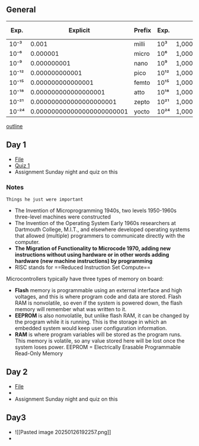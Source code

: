 
## General
| Exp.       | Explicit                    | Prefix  | Exp.       | Explicit                      | Prefix  | Binary Equivalent    |
|------------|-----------------------------|---------|------------|-------------------------------|---------|----------------------|
| 10⁻³       | 0.001                       | milli   | 10³        | 1,000                         | kilo    | 2¹⁰ = kibi           |
| 10⁻⁶       | 0.000001                    | micro   | 10⁶        | 1,000,000                     | mega    | 2²⁰ = mebi           |
| 10⁻⁹       | 0.000000001                 | nano    | 10⁹        | 1,000,000,000                 | giga    | 2³⁰ = gibi           |
| 10⁻¹²      | 0.000000000001              | pico    | 10¹²       | 1,000,000,000,000             | tera    | 2⁴⁰ = tebi           |
| 10⁻¹⁵      | 0.000000000000001           | femto   | 10¹⁵       | 1,000,000,000,000,000         | peta    | 2⁵⁰ = pebi           |
| 10⁻¹⁸      | 0.000000000000000001        | atto    | 10¹⁸       | 1,000,000,000,000,000,000     | exa     | 2⁶⁰ = exbi           |
| 10⁻²¹      | 0.000000000000000000001     | zepto   | 10²¹       | 1,000,000,000,000,000,000,000 | zetta   | 2⁷⁰ = zebi           |
| 10⁻²⁴      | 0.000000000000000000000001  | yocto   | 10²⁴       | 1,000,000,000,000,000,000,000,000 | yotta   | 2⁸⁰ = yobi           |

[outline](https://www.bcit.ca/outlines/20251091798/)
## Day 1
- [File](file:///C:/Users/Markus/OneDrive%20-%20BCIT/Desktop/term4/COMP-2825-Comp-Architecture/pts_part_1.pdf)
- [Quiz 1](file:///C:/Users/Markus/OneDrive%20-%20BCIT/Desktop/term4/COMP-2825-Comp-Architecture/Quiz%201.pdf)
- Assignment Sunday night and quiz on this
### Notes
	Things he just were important
- The Invention of Microprogramming 1940s, two levels 1950-1960s three-level machines were constructed 
- The Invention of the Operating System Early 1960s researchers at Dartmouth College, M.I.T., and elsewhere developed operating systems that allowed (multiple) programmers to communicate directly with the computer. 
- **The Migration of Functionality to Microcode 1970, adding new instructions without using hardware or in other words adding hardware (new machine instructions) by programming**
- RISC stands for ==Reduced Instruction Set Compute==

Microcontrollers typically have three types of memory on board:
- **Flash** memory is programmable using an external interface and high voltages, and this is where program code and data are stored. Flash RAM is nonvolatile, so even if the system is powered down, the flash memory will remember what was written to it. 
- **EEPROM** is also nonvolatile, but unlike flash RAM, it can be changed by the program while it is running. This is the storage in which an embedded system would keep user configuration information. 
- **RAM** is where program variables will be stored as the program runs. This memory is volatile, so any value stored here will be lost once the system loses power. EEPROM = Electrically Erasable Programmable Read-Only Memory

## Day 2

- [File](file:///C:/Users/Markus/OneDrive%20-%20BCIT/Desktop/term4/COMP-2825-Comp-Architecture/day2/pts_part_2.pdf)
- 
- Assignment Sunday night and quiz on this
## Day3
- ![[Pasted image 20250126192257.png]]
- 